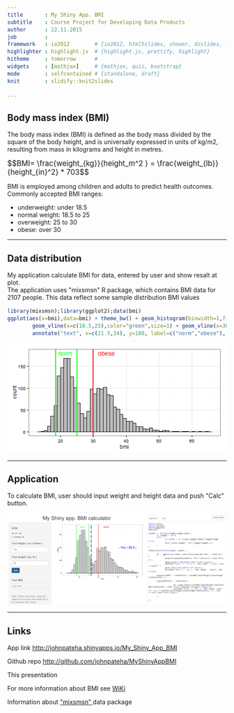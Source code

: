 ```yaml
---
title       : My Shiny App. BMI
subtitle    : Course Project for Developing Data Products
author      : 22.11.2015
job         : 
framework   : io2012        # {io2012, html5slides, shower, dzslides, ...}
highlighter : highlight.js  # {highlight.js, prettify, highlight}
hitheme     : tomorrow      # 
widgets     : [mathjax]     # {mathjax, quiz, bootstrap}
mode        : selfcontained # {standalone, draft}
knit        : slidify::knit2slides  

---
```


## Body mass index (BMI)

The body mass index (BMI) is defined as the body mass divided by the square of the body height, 
and is universally expressed in units of kg/m2, resulting from mass in kilograms and height in metres. 

<div style="font-size: 120%;">
$$BMI= \frac{weight_{kg}}{height_m^2 } = \frac{weight_{lb}}{height_{in}^2} * 703$$
</div>

BMI is employed among children and adults to predict health outcomes. Commonly accepted BMI ranges:  
 - underweight: under 18.5
 - normal weight: 18.5 to 25
 - overweight: 25 to 30
 - obese: over 30

--- 
## Data distribution

My application calculate BMI for data, entered by user and show resalt at plot.  
The application uses "mixsmsn" R package, which contains BMI data for 2107 people. 
This data reflect some sample distribution BMI values

```r
library(mixsmsn);library(ggplot2);data(bmi)
ggplot(aes(x=bmi),data=bmi) + theme_bw() + geom_histogram(binwidth=1,fill="grey",color="black")+ 
        geom_vline(x=c(18.5,25),color="green",size=1) + geom_vline(x=30,color="red",size=1) + 
        annotate("text", x=c(21.5,34), y=180, label=c("norm","obese"), color=c("green","red"))
```

![plot of chunk unnamed-chunk-1](assets/fig/unnamed-chunk-1-1.png) 

---  

## Application

To calculate BMI, user should input weight and height data and push "Calc" button.

<div style='text-align: center;'>
    <img width='900' src='screen.png' />
</div>

---  

## Links

App link http://johnpateha.shinyapps.io/My_Shiny_App_BMI  

Github repo http://github.com/johnpateha/MyShinyAppBMI  

This presentation 

For more information about BMI see <a href="http://en.wikipedia.org/wiki/Body_mass_index">  WiKi </a>  

Information about <a href="http://cran.r-project.org/web/packages/mixsmsn/mixsmsn.pdf">  "mixsmsn"  </a> data package  

 
 

